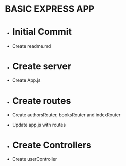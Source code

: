 # BASIC EXPRESS APP

- # Initial Commit

- Create readme.md

- # Create server

- Create App.js 

- # Create routes
- Create authorsRouter, booksRouter and indexRouter
- Update app.js with routes

- # Create Controllers
- Create userController
